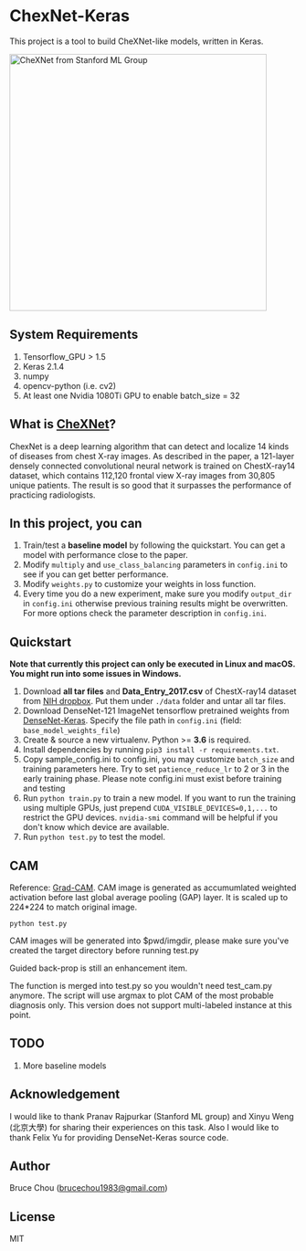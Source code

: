 # ChexNet-Keras
This project is a tool to build CheXNet-like models, written in Keras.

<img width="450" height="450" src="https://stanfordmlgroup.github.io/projects/chexnet/img/chest-cam.png" alt="CheXNet from Stanford ML Group"/>

## System Requirements
1. Tensorflow_GPU > 1.5
2. Keras 2.1.4
3. numpy
4. opencv-python (i.e. cv2)
5. At least one Nvidia 1080Ti GPU to enable batch_size = 32
 
## What is [CheXNet](https://arxiv.org/pdf/1711.05225.pdf)?
ChexNet is a deep learning algorithm that can detect and localize 14 kinds of diseases from chest X-ray images. As described in the paper, a 121-layer densely connected convolutional neural network is trained on ChestX-ray14 dataset, which contains 112,120 frontal view X-ray images from 30,805 unique patients. The result is so good that it surpasses the performance of practicing radiologists.

## In this project, you can
1. Train/test a **baseline model** by following the quickstart. You can get a model with performance close to the paper.
2. Modify `multiply` and `use_class_balancing` parameters in `config.ini` to see if you can get better performance.
3. Modify `weights.py` to customize your weights in loss function.
4. Every time you do a new experiment, make sure you modify `output_dir` in `config.ini` otherwise previous training results might be overwritten. For more options check the parameter description in `config.ini`.

## Quickstart
**Note that currently this project can only be executed in Linux and macOS. You might run into some issues in Windows.**
1. Download **all tar files** and **Data_Entry_2017.csv** of ChestX-ray14 dataset from [NIH dropbox](https://nihcc.app.box.com/v/ChestXray-NIHCC). Put them under `./data` folder and untar all tar files.
2. Download DenseNet-121 ImageNet tensorflow pretrained weights from [DenseNet-Keras](https://drive.google.com/open?id=0Byy2AcGyEVxfSTA4SHJVOHNuTXc). Specify the file path in `config.ini` (field: `base_model_weights_file`)
3. Create & source a new virtualenv. Python >= **3.6** is required.
4. Install dependencies by running `pip3 install -r requirements.txt`.
5. Copy sample_config.ini to config.ini, you may customize `batch_size` and training parameters here. Try to set `patience_reduce_lr` to 2 or 3 in the early training phase. Please note config.ini must exist before training and testing 
6. Run `python train.py` to train a new model. If you want to run the training using multiple GPUs, just prepend `CUDA_VISIBLE_DEVICES=0,1,...` to restrict the GPU devices. `nvidia-smi` command will be helpful if you don't know which device are available.
7. Run `python test.py` to test the model.

## CAM
Reference: [Grad-CAM](https://arxiv.org/pdf/1610.02391). CAM image is generated as accumumlated weighted activation before last global average pooling (GAP) layer. It is scaled up to 224\*224 to match original image.
```
python test.py
```
CAM images will be generated into $pwd/imgdir, please make sure you've created the target directory before running test.py

Guided back-prop is still an enhancement item.

The function is merged into test.py so you wouldn't need test_cam.py anymore. The script will use argmax to plot CAM of the most probable diagnosis only. This version does not support multi-labeled instance at this point.

## TODO
1. More baseline models

## Acknowledgement
I would like to thank Pranav Rajpurkar (Stanford ML group) and Xinyu Weng (北京大學) for sharing their experiences on this task. Also I would like to thank Felix Yu for providing DenseNet-Keras source code.

## Author
Bruce Chou (brucechou1983@gmail.com)

## License
MIT
